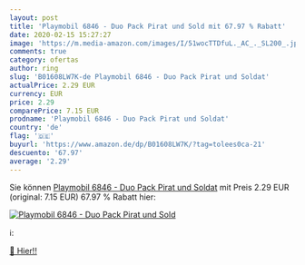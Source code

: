 ```yaml
---
layout: post
title: 'Playmobil 6846 - Duo Pack Pirat und Sold mit 67.97 % Rabatt'
date: 2020-02-15 15:27:27
image: 'https://m.media-amazon.com/images/I/51wocTTDfuL._AC_._SL200_.jpg'
comments: true
category: ofertas
author: ring
slug: 'B01608LW7K-de Playmobil 6846 - Duo Pack Pirat und Soldat'
actualPrice: 2.29 EUR
currency: EUR
price: 2.29
comparePrice: 7.15 EUR
prodname: 'Playmobil 6846 - Duo Pack Pirat und Soldat'
country: 'de'
flag: '🇩🇪'
buyurl: 'https://www.amazon.de/dp/B01608LW7K/?tag=tolees0ca-21'
descuento: '67.97'
average: '2.29'
---
```


Sie können [Playmobil 6846 - Duo Pack Pirat und Soldat](https://www.amazon.de/dp/B01608LW7K/?tag=tolees0ca-21) mit Preis 2.29 EUR (original: 7.15 EUR) 67.97 % Rabatt hier:

[![Playmobil 6846 - Duo Pack Pirat und Sold](https://m.media-amazon.com/images/I/51wocTTDfuL._AC_._SL200_.jpg)](https://www.amazon.de/dp/B01608LW7K/?tag=tolees0ca-21)

ℹ️:


[🛒 Hier!!](https://www.amazon.de/dp/B01608LW7K/?tag=tolees0ca-21)
